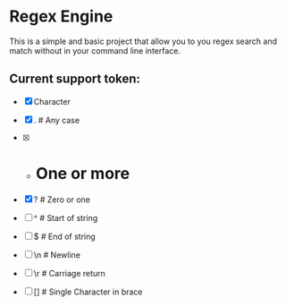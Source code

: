 # Regex Engine
This is a simple and basic project that allow you to you regex search and match without in your command line interface.

## Current support token:
- [x] Character
- [x] . # Any case
- [x] + # One or more
- [x] ? # Zero or one 
- [ ] ^  # Start of string
- [ ] $  # End of string
- [ ] \n # Newline
- [ ] \r # Carriage return
- [ ] [] # Single Character in brace 

